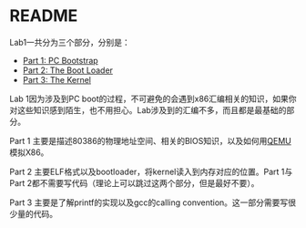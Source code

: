 # README

Lab1一共分为三个部分，分别是：

- [Part 1: PC Bootstrap](lab1_part1.md)
- [Part 2: The Boot Loader](lab1_part2.md)
- [Part 3: The Kernel](lab1_part3.md)

Lab 1因为涉及到PC boot的过程，不可避免的会遇到x86汇编相关的知识，如果你对这些知识感到陌生，也不用担心。Lab涉及到的汇编不多，而且都是最基础的部分。

Part 1 主要是描述80386的物理地址空间、相关的BIOS知识，以及如何用[QEMU](http://www.qemu.org/)模拟X86。

Part 2 主要ELF格式以及bootloader，将kernel读入到内存对应的位置。Part 1与Part 2都不需要写代码（理论上可以跳过这两个部分，但是最好不要）。

Part 3 主要是了解printf的实现以及gcc的calling convention。这一部分需要写很少量的代码。
